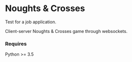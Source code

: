 # Noughts & Crosses
Test for a job application.

Client-server Noughts & Crosses game through websockets.

### Requires

Python >= 3.5
